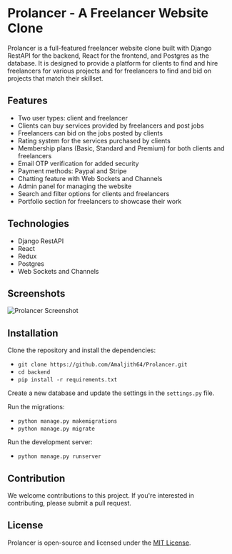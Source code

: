# Prolancer - A Freelancer Website Clone

Prolancer is a full-featured freelancer website clone built with Django RestAPI for the backend, React for the frontend, and Postgres as the database. It is designed to provide a platform for clients to find and hire freelancers for various projects and for freelancers to find and bid on projects that match their skillset.

## Features
- Two user types: client and freelancer
- Clients can buy services provided by freelancers and post jobs
- Freelancers can bid on the jobs posted by clients
- Rating system for the services purchased by clients
- Membership plans (Basic, Standard and Premium) for both clients and freelancers
- Email OTP verification for added security
- Payment methods: Paypal and Stripe
- Chatting feature with Web Sockets and Channels
- Admin panel for managing the website
- Search and filter options for clients and freelancers
- Portfolio section for freelancers to showcase their work

## Technologies
- Django RestAPI
- React
- Redux
- Postgres
- Web Sockets and Channels

## Screenshots


![Prolancer Screenshot](https://amaljith64.github.io/Amaljithportfolio/assets/img/Project%202.png)


## Installation

Clone the repository and install the dependencies:

- `git clone https://github.com/Amaljith64/Prolancer.git`
- `cd backend`
- `pip install -r requirements.txt`


Create a new database and update the settings in the `settings.py` file.

Run the migrations:
- `python manage.py makemigrations`
- `python manage.py migrate`


Run the development server:
- `python manage.py runserver`


## Contribution

We welcome contributions to this project. If you're interested in contributing, please submit a pull request.

## License

Prolancer is open-source and licensed under the [MIT License](LICENSE).







